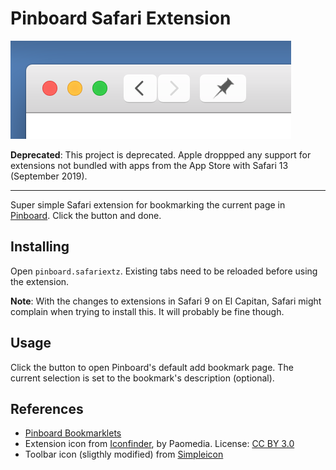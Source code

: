 # Pinboard Safari Extension

![Screenshot Pinboard Safari extension](screenshot.png)

**Deprecated**: This project is deprecated. Apple droppped any support for extensions not bundled with apps from the App Store with Safari 13 (September 2019).

---

Super simple Safari extension for bookmarking the current page in [Pinboard](https://pinboard.in). Click the button and done.

## Installing

Open `pinboard.safariextz`. Existing tabs need to be reloaded before using the extension.

**Note**: With the changes to extensions in Safari 9 on El Capitan, Safari might complain when trying to install this. It will probably be fine though.

## Usage

Click the button to open Pinboard's default add bookmark page. The current selection is set to the bookmark's description (optional).

## References

* [Pinboard Bookmarklets](https://pinboard.in/howto/)
* Extension icon from [Iconfinder](https://www.iconfinder.com), by Paomedia. License: [CC BY 3.0](http://creativecommons.org/licenses/by/3.0/)
* Toolbar icon (sligthly modified) from [Simpleicon](http://simpleicon.com/license-agreement/)
